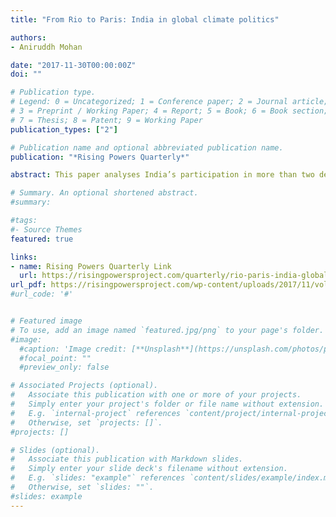 ```yaml
---
title: "From Rio to Paris: India in global climate politics" 

authors: 
- Aniruddh Mohan

date: "2017-11-30T00:00:00Z"
doi: ""

# Publication type.
# Legend: 0 = Uncategorized; 1 = Conference paper; 2 = Journal article;
# 3 = Preprint / Working Paper; 4 = Report; 5 = Book; 6 = Book section;
# 7 = Thesis; 8 = Patent; 9 = Working Paper
publication_types: ["2"]

# Publication name and optional abbreviated publication name.
publication: "*Rising Powers Quarterly*"

abstract: This paper analyses India’s participation in more than two decades of global climate politics. India has transitioned from a protest voice on the fringes of global climate policy to one that is actively shaping international efforts to combat climate change. Analysis of the drivers behind India’s negotiating positions on climate change thus far has focused on the competing motives of equity and co-benefits, which has however been insufficient to explain some of India’s recent actions in global climate governance. There is a gap in the literature with regards to the analysis of Indian climate policy as situated in its larger foreign policy agenda and objectives. This paper studies the evolution of India’s climate policy through the perspective of its broader foreign policy strategy, arguing that India’s engagement with international climate politics can be better understood by locating its climate policy as a subset of its foreign policy agenda. Shifts in India’s climate change negotiation stance in the past decade have been but a part of its overall foreign policy adjustments in favour of greater responsibility in management of the global commons. Going forward, tracking Indian foreign policy objectives will yield vital clues towards India’s role in global climate action.

# Summary. An optional shortened abstract.
#summary: 

#tags:
#- Source Themes
featured: true

links:
- name: Rising Powers Quarterly Link
  url: https://risingpowersproject.com/quarterly/rio-paris-india-global-climate-politics/
url_pdf: https://risingpowersproject.com/wp-content/uploads/2017/11/vol2.3-mohan.pdf
#url_code: '#'


# Featured image
# To use, add an image named `featured.jpg/png` to your page's folder. 
#image:
  #caption: 'Image credit: [**Unsplash**](https://unsplash.com/photos/pLCdAaMFLTE)'
  #focal_point: ""
  #preview_only: false

# Associated Projects (optional).
#   Associate this publication with one or more of your projects.
#   Simply enter your project's folder or file name without extension.
#   E.g. `internal-project` references `content/project/internal-project/index.md`.
#   Otherwise, set `projects: []`.
#projects: []

# Slides (optional).
#   Associate this publication with Markdown slides.
#   Simply enter your slide deck's filename without extension.
#   E.g. `slides: "example"` references `content/slides/example/index.md`.
#   Otherwise, set `slides: ""`.
#slides: example
---
```



